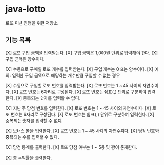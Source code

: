 # java-lotto
로또 미션 진행을 위한 저장소

## 기능 목록

[X] 로또 구입 금액을 입력받는다.
    [X] 구입 금액은 1,000원 단위로 입력해야 한다.
    [X] 구입 금액은 양수이다.

[X] 수동으로 구매할 로또 개수를 입력받는다.
    [X] 구입 개수는 0 또는 양수이다.
    [X] 예외: 입력한 구입 금액으로 해당하는 개수만큼 구입할 수 없는 경우

[X] 수동으로 구입할 로또 번호를 입력받는다.
    [X] 로또 번호는 1 ~ 45 사이의 자연수이다.
    [X] 로또 번호는 6자리로 구성된다.
    [X] 로또 번호는 쉼표(,) 단위로 구분하여 입력한다.
    [X] 중복되는 숫자를 입력할 수 없다.

[X] 지난 주 당첨 번호를 입력한다.
    [X] 로또 번호는 1 ~ 45 사이의 자연수이다.
    [X] 로또 번호는 6자리로 구성된다.
    [X] 로또 번호는 쉼표(,) 단위로 구분하여 입력한다.
    [X] 중복되는 숫자를 입력할 수 없다.

[X] 보너스 볼을 입력한다.
    [X] 로또 번호는 1 ~ 45 사이의 자연수이다.
    [X] 당첨 번호와 중복되는 수를 입력할 수 없다.
       
[X] 당첨 통계를 출력한다.
    [X] 로또 당첨 여부는 1 ~ 5등 및 꽝이 존재한다.
    
[X] 총 수익률을 출력한다.
